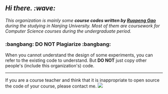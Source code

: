 <h2><em> Hi there. :wave: </em></h2>

<!--

**Here are some ideas to get you started:**

🙋‍♀️ A short introduction - what is your organization all about?
🌈 Contribution guidelines - how can the community get involved?
👩‍💻 Useful resources - where can the community find your docs? Is there anything else the community should know?
🍿 Fun facts - what does your team eat for breakfast?
🧙 Remember, you can do mighty things with the power of [Markdown](https://docs.github.com/github/writing-on-github/getting-started-with-writing-and-formatting-on-github/basic-writing-and-formatting-syntax)
-->

<!-- Introduction -->
<p>
  <em>This organization is mainly some <strong>course codes written by <a href="https://github.com/HELLORPG">Ruopeng Gao</a></strong> during the studying in Nanjing University. Most of them are coursework for Computer Science courses during the undergraduate period.</em>
</p>

<!-- Warning -->
<p>
  <h3>:bangbang: DO NOT Plagiarize :bangbang:</h3>
  When you cannot understand the design of some experiments, you can refer to the existing code to understand. But <strong>DO NOT</strong> just copy other people's (include this organization's) code.
</p>

<HR>
  
<!-- NOTE -->
<p>
  If you are a course teacher and think that it is inappropriate to open source the code of your course, please contact me. <a href="mailto:ruopenggao@gmail.com"><img src="https://img.shields.io/badge/-Ruopeng_Gao-c14438?style=flat&logo=Gmail&logoColor=white"></a>
</p>
